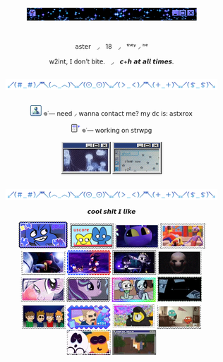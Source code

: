 <div align="center">
  
  ![dc](IMG_8745.gif)

<br>
<p align="center"> 
  𝖺𝗌𝗍𝖾𝗋　◞　18　◞　ᵗʰᵉʸ ⸝ ʰᵉ </h1>

<p align="center">
  𝗐2𝗂𝗇𝗍, 𝖨 𝖽𝗈𝗇’𝗍 𝖻𝗂𝗍𝖾.　◞　𝙘+𝙝 𝙖𝙩 𝙖𝙡𝙡 𝙩𝙞𝙢𝙚𝙨. </p>

<br>
<div align="center">
  <img src="IMG_8580.gif">
<br>
<br>

![dc](IMG_8530.gif) 𖦹˙— 𝗇𝖾𝖾𝖽 ⸝ 𝗐𝖺𝗇𝗇𝖺 𝖼𝗈𝗇𝗍𝖺𝖼𝗍 𝗆𝖾? 𝗆𝗒 𝖽𝖼 𝗂𝗌: 𝖺𝗌𝗍𝗑𝗋𝗈𝗑 

![sp](IMG_3756.gif) 𖦹˙— 𝗐𝗈𝗋𝗄𝗂𝗇𝗀 𝗈𝗇 𝗌𝗍𝗋𝗐𝗉𝗀
<br>
<br>
![jelly](IMG_8536.gif) ![zzz](IMG_8537.png)
<br>
<br>
<div align="center">
  <img src="IMG_8580.gif">

<br> 
<p align="center"> 𝙘𝙤𝙤𝙡 𝙨𝙝𝙞𝙩 𝙄 𝙡𝙞𝙠𝙚 

<div align="center">
  
![four](IMG_8608.png) ![fourx](IMG_8601.png) ![jax](IMG_3806.gif) ![fnyb](IMG_8652.gif) ![shad](IMG_8630.gif) ![sndw](IMG_8633.gif) ![nuzi2](IMG_8690.gif) ![pupt](IMG_3801.gif) ![mlp2](IMG_8540.gif) ![strlglmr](IMG_8696.gif) ![dw](IMG_8694.png) ![dib](IMG_8704.gif) ![ew](IMG_8588.gif) ![tom](IMG_8672.gif) ![gf](IMG_8729.gif) ![tawog](IMG_8683.gif) ![sm](IMG_8679.gif) ![mc](IMG_8731.gif)

